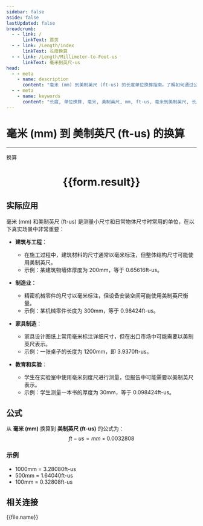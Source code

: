 ```yaml
---
sidebar: false
aside: false
lastUpdated: false
breadcrumb:
  - - link: /
      linkText: 首页
  - - link: /Length/index
      linkText: 长度换算
  - - link: /Length/Millimeter-to-Foot-us
      linkText: 毫米到英尺-us
head:
  - - meta
    - name: description
      content: "毫米 (mm) 到美制英尺 (ft-us) 的长度单位换算指南。了解如何通过公式 ft-us = mm × 0.0032808 换算为美制英尺。"
  - - meta
    - name: keywords
      content: "长度, 单位换算, 毫米, 美制英尺, mm, ft-us, 毫米到美制英尺, 长度换算指南"
---
```

# 毫米 (mm) 到 美制英尺 (ft-us) 的换算
---
<script setup>
import { onMounted, reactive, inject, ref } from 'vue'
import { NButton, NForm, NFormItem, NInput, NInputNumber, NSelect, NCard, useMessage,NGrid ,NGi } from 'naive-ui'
import { defineClientComponent } from 'vitepress'
import { Length } from '../../files';

const convert = inject('convert')

const form = reactive({
  number: null,
  result: '',
})

const convertHandler = () => {
  if (form.number !== null && !isNaN(form.number)) {
    const convertedValue = parseFloat(form.number) * 0.0032808
    form.result = `${form.number}mm = ${convertedValue.toFixed(5)}ft-us`
  } else {
    form.result = '请输入有效的数值。'
  }
}
</script>

<n-form size="large" :model="form">
  <n-form-item label="毫米 (mm)">
    <n-input-number v-model:value="form.number" placeholder="输入毫米" style="width: 100%" />
  </n-form-item>
  <n-form-item>
    <n-button type="info" @click="convertHandler" block>换算</n-button>
  </n-form-item>
</n-form>

<n-card  embedded :bordered="false" hoverable>
  <div  style="text-align:center">
    <h1>{{form.result}}</h1>
  </div>
</n-card>

## 实际应用

毫米 (mm) 和美制英尺 (ft-us) 是测量小尺寸和日常物体尺寸时常用的单位，在以下真实场景中非常重要：

- **建筑与工程**：
  - 在施工过程中，建筑材料的尺寸通常以毫米标注，但整体结构尺寸可能使用美制英尺。
  - 示例：某建筑物墙体厚度为 200mm，等于 0.65616ft-us。

- **制造业**：
  - 精密机械零件的尺寸以毫米标注，但设备安装空间可能使用美制英尺衡量。
  - 示例：某机械零件长度为 300mm，等于 0.98424ft-us。

- **家具制造**：
  - 家具设计图纸上常用毫米标注详细尺寸，但在出口市场中可能需要以美制英尺表示。
  - 示例：一张桌子的长度为 1200mm，即 3.9370ft-us。

- **教育和实验**：
  - 学生在实验室中使用毫米刻度尺进行测量，但报告中可能需要以美制英尺表示。
  - 示例：学生测量一本书的厚度为 30mm，等于 0.098424ft-us。

## 公式

从 **毫米 (mm)** 换算到 **美制英尺 (ft-us)** 的公式为：
$$ ft-us = mm \times 0.0032808 $$

### 示例
- 1000mm = 3.28080ft-us
- 500mm = 1.64040ft-us
- 100mm = 0.32808ft-us

## 相关连接
<n-grid x-gap="12" :cols="2">
  <n-gi v-for="(file, index) in Length" :key="index">
    <n-button
      text
      tag="a"
      :href="file.path"
      type="info"
    >
      {{file.name}}
    </n-button>
  </n-gi>
</n-grid>